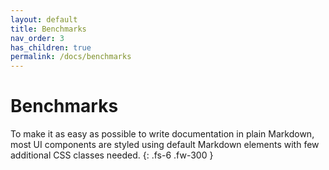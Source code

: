 ```yaml
---
layout: default
title: Benchmarks
nav_order: 3
has_children: true
permalink: /docs/benchmarks
---
```


# Benchmarks

To make it as easy as possible to write documentation in plain Markdown, most UI components are styled using default Markdown elements with few additional CSS classes needed.
{: .fs-6 .fw-300 }

